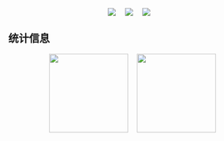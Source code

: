 
<!--
**liudh56/liudh56** is a ✨ _special_ ✨ repository because its `README.md` (this file) appears on your GitHub profile.

![head](https://fastly.jsdelivr.net/gh/liudh56/img_readme@main/img/1714534873583Github1080p.gif)

Here are some ideas to get you started:

- 🔭 I’m currently working on ...
- 🌱 I’m currently learning ...
- 👯 I’m looking to collaborate on ...
- 🤔 I’m looking for help with ...
- 💬 Ask me about ...
- 📫 How to reach me: ...
- 😄 Pronouns: ...
- ⚡ Fun fact: ...
-->
<div style="display: flex; align-items: center; justify-content: center; margin: 10px" align="center">
  <img align=center src="https://img.shields.io/github/stars/liudh56?style=flat&logoColor=%231677ff&labelColor=rgb(89, 89, 89)&color=rgb(3, 126, 187)" style="margin: 0 5px" />&emsp;
  <a href="https://fireflye.top" target="_blank"><img align=center src="https://img.shields.io/badge/Blog-博客-%230099d0?style=flat"/></a>&emsp;
  <img align=center src="https://img.shields.io/github/followers/liudh56?style=flat&logoColor=%231677ff&labelColor=rgb(89, 89, 89)&color=rgb(3, 126, 187)" style="margin: 0 5px" />&emsp;
</div>

## 统计信息
<div align="center">
  <img  height="160px" align="center" src="https://github-readme-stats.vercel.app/api?username=liudh56&locale=en&line_height=33&show_icons=true&hide=prs,issues&theme=dracula&rank_icon=github"/>&emsp; 
  <img  height="160px" align="center" src="https://github-readme-stats.vercel.app/api/top-langs/?username=liudh56&locale=en&line_height=33&theme=dracula&langs_count=10&layout=compact"/>
</div>
